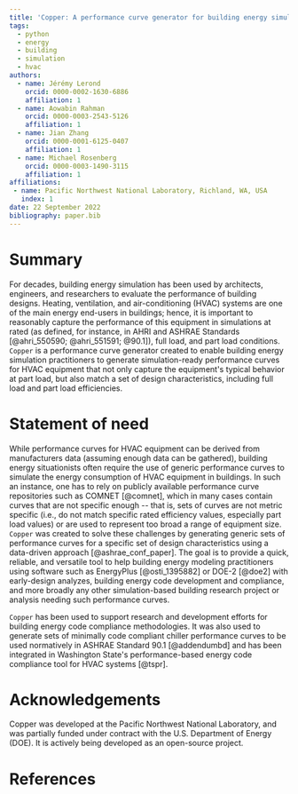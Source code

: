 ```yaml
---
title: 'Copper: A performance curve generator for building energy simulation'
tags:
  - python
  - energy
  - building
  - simulation
  - hvac
authors:
  - name: Jérémy Lerond
    orcid: 0000-0002-1630-6886
    affiliation: 1
  - name: Aowabin Rahman
    orcid: 0000-0003-2543-5126
    affiliation: 1
  - name: Jian Zhang
    orcid: 0000-0001-6125-0407
    affiliation: 1
  - name: Michael Rosenberg
    orcid: 0000-0003-1490-3115
    affiliation: 1
affiliations:
 - name: Pacific Northwest National Laboratory, Richland, WA, USA
   index: 1
date: 22 September 2022
bibliography: paper.bib
---
```


# Summary

For decades, building energy simulation has been used by architects, engineers, and researchers to evaluate the performance of building designs. Heating, ventilation, and air-conditioning (HVAC) systems are one of the main energy end-users in buildings; hence, it is important to reasonably capture the performance of this equipment in simulations at rated (as defined, for instance, in AHRI and ASHRAE Standards [@ahri_550590; @ahri_551591; @90.1]), full load, and part load conditions. `Copper` is a performance curve generator created to enable building energy simulation practitioners to generate simulation-ready performance curves for HVAC equipment that not only capture the equipment's typical behavior at part load, but also match a set of design characteristics, including full load and part load efficiencies.

# Statement of need

While performance curves for HVAC equipment can be derived from manufacturers data (assuming enough data can be gathered), building energy situationists often require the use of generic performance curves to simulate the energy consumption of HVAC equipment in buildings. In such an instance, one has to rely on publicly available performance curve repositories such as COMNET [@comnet], which in many cases contain curves that are not specific enough -- that is, sets of curves are not metric specific (i.e., do not match specific rated efficiency values, especially part load values) or are used to represent too broad a range of equipment size. `Copper` was created to solve these challenges by generating generic sets of performance curves for a specific set of design characteristics using a data-driven approach [@ashrae_conf_paper]. The goal is to provide a quick, reliable, and versatile tool to help building energy modeling practitioners using software such as EnergyPlus [@osti_1395882] or DOE-2 [@doe2] with early-design analyzes, building energy code development and compliance, and more broadly any other simulation-based building research project or analysis needing such performance curves.


`Copper` has been used to support research and development efforts for building energy code compliance methodologies. It was also used to generate sets of minimally code compliant chiller performance curves to be used normatively in ASHRAE Standard 90.1 [@addendumbd] and has been integrated in Washington State's performance-based energy code compliance tool for HVAC systems [@tspr].

# Acknowledgements

Copper was developed at the Pacific Northwest National Laboratory, and was partially funded under contract with the U.S. Department of Energy (DOE). It is actively being developed as an open-source project.

# References
